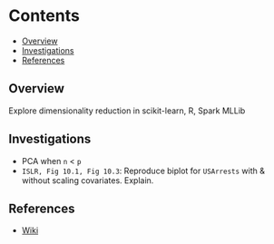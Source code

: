 # Contents
* [Overview](#overview)
* [Investigations](#investigations)
* [References](#references)

## Overview
Explore dimensionality reduction in scikit-learn, R, Spark MLLib

## Investigations
* PCA when `n` < `p`
* `ISLR, Fig 10.1, Fig 10.3`: Reproduce biplot for `USArrests` with & without scaling covariates. Explain.

## References
* [Wiki](https://github.com/niranjv/ml-notes/wiki/Regression)
